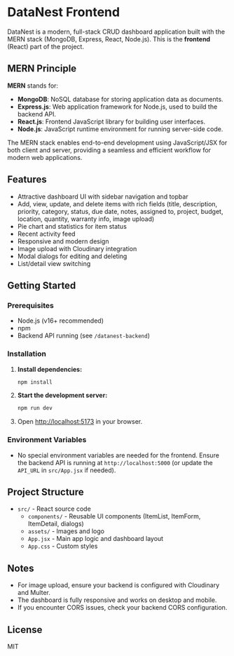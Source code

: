 # DataNest Frontend

DataNest is a modern, full-stack CRUD dashboard application built with the MERN stack (MongoDB, Express, React, Node.js). This is the **frontend** (React) part of the project.

## MERN Principle

**MERN** stands for:
- **MongoDB**: NoSQL database for storing application data as documents.
- **Express.js**: Web application framework for Node.js, used to build the backend API.
- **React.js**: Frontend JavaScript library for building user interfaces.
- **Node.js**: JavaScript runtime environment for running server-side code.

The MERN stack enables end-to-end development using JavaScript/JSX for both client and server, providing a seamless and efficient workflow for modern web applications.

## Features
- Attractive dashboard UI with sidebar navigation and topbar
- Add, view, update, and delete items with rich fields (title, description, priority, category, status, due date, notes, assigned to, project, budget, location, quantity, warranty info, image upload)
- Pie chart and statistics for item status
- Recent activity feed
- Responsive and modern design
- Image upload with Cloudinary integration
- Modal dialogs for editing and deleting
- List/detail view switching

## Getting Started

### Prerequisites
- Node.js (v16+ recommended)
- npm
- Backend API running (see `/datanest-backend`)

### Installation
1. **Install dependencies:**
   ```bash
   npm install
   ```
2. **Start the development server:**
   ```bash
   npm run dev
   ```
3. Open [http://localhost:5173](http://localhost:5173) in your browser.

### Environment Variables
- No special environment variables are needed for the frontend. Ensure the backend API is running at `http://localhost:5000` (or update the `API_URL` in `src/App.jsx` if needed).

## Project Structure
- `src/` - React source code
  - `components/` - Reusable UI components (ItemList, ItemForm, ItemDetail, dialogs)
  - `assets/` - Images and logo
  - `App.jsx` - Main app logic and dashboard layout
  - `App.css` - Custom styles

## Notes
- For image upload, ensure your backend is configured with Cloudinary and Multer.
- The dashboard is fully responsive and works on desktop and mobile.
- If you encounter CORS issues, check your backend CORS configuration.

## License
MIT
